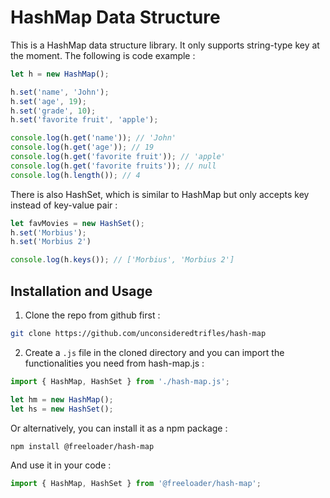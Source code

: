 # HashMap Data Structure

This is a HashMap data structure library. It only supports string-type key at the moment. The following is code example :
```JavaScript
let h = new HashMap();

h.set('name', 'John');
h.set('age', 19);
h.set('grade', 10);
h.set('favorite fruit', 'apple');

console.log(h.get('name')); // 'John'
console.log(h.get('age')); // 19
console.log(h.get('favorite fruit')); // 'apple'
console.log(h.get('favorite fruits')); // null
console.log(h.length()); // 4
```

There is also HashSet, which is similar to HashMap but only accepts key instead of key-value pair :
```JavaScript
let favMovies = new HashSet();
h.set('Morbius');
h.set('Morbius 2')

console.log(h.keys()); // ['Morbius', 'Morbius 2']
```

## Installation and Usage
1. Clone the repo from github first : 
```bash
git clone https://github.com/unconsideredtrifles/hash-map
```
2. Create a `.js` file in the cloned directory and you can import the functionalities you need from hash-map.js :
```JavaScript
import { HashMap, HashSet } from './hash-map.js';

let hm = new HashMap();
let hs = new HashSet();
```

Or alternatively, you can install it as a npm package : 
```bash
npm install @freeloader/hash-map
```
And use it in your code :
```JavaScript
import { HashMap, HashSet } from '@freeloader/hash-map';
```
